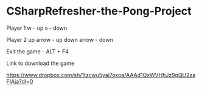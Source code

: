 # CSharpRefresher-the-Pong-Project

Player 1
w - up
s - down

Player 2
up arrow - up
down arrow - down

Exit the game - ALT + F4

Link to download the game

https://www.dropbox.com/sh/1tzcwu5yaj7oxoa/AAAd1QxWVHhJz9qQU2zaFIAja?dl=0
